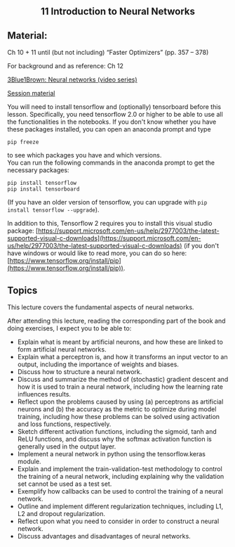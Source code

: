 <h2 align="center">11 Introduction to Neural Networks</h2>

## Material:

Ch 10 + 11 until (but not including) “Faster Optimizers” (pp. 357 – 378)

For background and as reference: Ch 12

[3Blue1Brown: Neural networks (video series)](https://www.youtube.com/playlist?list=PLZHQObOWTQDNU6R1_67000Dx_ZCJB-3pi)

[Session material](#)

You will need to install tensorflow and (optionally) tensorboard before this lesson. Specifically, you need tensorflow 2.0 or higher to be able to use all the functionalities in the notebooks. If you don't know whether you have these packages installed, you can open an anaconda prompt and type

```
pip freeze
```

to see which packages you have and which versions.  
You can run the following commands in the anaconda prompt to get the necessary packages:

```
pip install tensorflow  
pip install tensorboard
```
(If you have an older version of tensorflow, you can upgrade with ```pip install tensorflow --upgrade```).

In addition to this, Tensorflow 2 requires you to install this visual studio package: [https://support.microsoft.com/en-us/help/2977003/the-latest-supported-visual-c-downloads](https://support.microsoft.com/en-us/help/2977003/the-latest-supported-visual-c-downloads) (if you don't have windows or would like to read more, you can do so here: [https://www.tensorflow.org/install/pip](https://www.tensorflow.org/install/pip)).

## Topics
This lecture covers the fundamental aspects of neural networks. 


After attending this lecture, reading the corresponding part of the book and doing exercises, I expect you to be able to:

- Explain what is meant by artificial neurons, and how these are linked to form artificial neural networks.
- Explain what a perceptron is, and how it transforms an input vector to an output, including the importance of weights and biases.
- Discuss how to structure a neural network.
- Discuss and summarize the method of (stochastic) gradient descent and how it is used to train a neural network, including how the learning rate influences results.
- Reflect upon the problems caused by using (a) perceptrons as artificial neurons and (b) the accuracy as the metric to optimize during model training, including how these problems can be solved using activation and loss functions, respectively.
- Sketch different activation functions, including the sigmoid, tanh and ReLU functions, and discuss why the softmax activation function is generally used in the output layer.
- Implement a neural network in python using the tensorflow.keras module.
- Explain and implement the train-validation-test methodology to control the training of a neural network, including explaining why the validation set cannot be used as a test set.
- Exemplify how callbacks can be used to control the training of a neural network.
- Outline and implement different regularization techniques, including L1, L2 and dropout regularization.
- Reflect upon what you need to consider in order to construct a neural network.
- Discuss advantages and disadvantages of neural networks.

